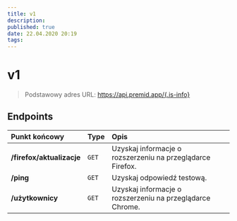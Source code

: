 ```yaml
---
title: v1
description:
published: true
date: 22.04.2020 20:19
tags:
---
```


# v1

> Podstawowy adres URL: https://api.premid.app/{.is-info}


## Endpoints

<table>
  <thead>
    <tr>
      <th style="text-align:left">Punkt końcowy</th>
      <th style="text-align:left">Type</th>
      <th style="text-align:left">Opis</th>
    </tr>
  </thead>
  <tbody>
    <tr>
      <td style="text-align:left"><b>/firefox/aktualizacje</b>
      </td>
      <td style="text-align:left"><code>GET</code></td>
      <td style="text-align:left">Uzyskaj informacje o rozszerzeniu na przeglądarce Firefox.</td>
    </tr>
    <tr>
      <td style="text-align:left"><b>/ping</b>
      </td>
      <td style="text-align:left"><code>GET</code></td>
      <td style="text-align:left">Uzyskaj odpowiedź testową.</td>
    </tr>
    <tr>
      <td style="text-align:left"><b>/użytkownicy</b>
      </td>
      <td style="text-align:left"><code>GET</code></td>
      <td style="text-align:left">Uzyskaj informacje o rozszerzeniu na przeglądarce Chrome.</td>
    </tr>
  </tbody>
</table>

